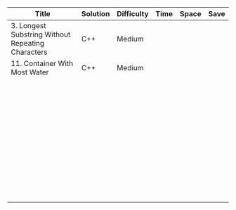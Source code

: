 | Title                                             | Solution | Difficulty | Time | Space | Save |
| ------------------------------------------------- | -------- | ---------- | ---- | ----- | ---- |
| 3. Longest Substring Without Repeating Characters | C++      | Medium     |      |       |      |
| 11. Container With Most Water                     | C++      | Medium     |      |       |      |
|                                                   |          |            |      |       |      |
|                                                   |          |            |      |       |      |
|                                                   |          |            |      |       |      |
|                                                   |          |            |      |       |      |
|                                                   |          |            |      |       |      |
|                                                   |          |            |      |       |      |
|                                                   |          |            |      |       |      |
|                                                   |          |            |      |       |      |
|                                                   |          |            |      |       |      |
|                                                   |          |            |      |       |      |
|                                                   |          |            |      |       |      |
|                                                   |          |            |      |       |      |
|                                                   |          |            |      |       |      |
|                                                   |          |            |      |       |      |
|                                                   |          |            |      |       |      |
|                                                   |          |            |      |       |      |
|                                                   |          |            |      |       |      |
|                                                   |          |            |      |       |      |
|                                                   |          |            |      |       |      |
|                                                   |          |            |      |       |      |
|                                                   |          |            |      |       |      |
|                                                   |          |            |      |       |      |
|                                                   |          |            |      |       |      |
|                                                   |          |            |      |       |      |
|                                                   |          |            |      |       |      |
|                                                   |          |            |      |       |      |
|                                                   |          |            |      |       |      |
|                                                   |          |            |      |       |      |
|                                                   |          |            |      |       |      |
|                                                   |          |            |      |       |      |
|                                                   |          |            |      |       |      |
|                                                   |          |            |      |       |      |
|                                                   |          |            |      |       |      |
|                                                   |          |            |      |       |      |
|                                                   |          |            |      |       |      |
|                                                   |          |            |      |       |      |
|                                                   |          |            |      |       |      |
|                                                   |          |            |      |       |      |
|                                                   |          |            |      |       |      |
|                                                   |          |            |      |       |      |
|                                                   |          |            |      |       |      |
|                                                   |          |            |      |       |      |
|                                                   |          |            |      |       |      |
|                                                   |          |            |      |       |      |
|                                                   |          |            |      |       |      |
|                                                   |          |            |      |       |      |
|                                                   |          |            |      |       |      |


